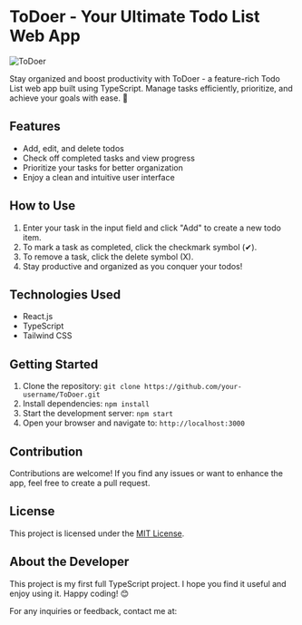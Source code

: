 # ToDoer - Your Ultimate Todo List Web App

![ToDoer](link-to-screenshot)

Stay organized and boost productivity with ToDoer - a feature-rich Todo List web app built using TypeScript. Manage tasks efficiently, prioritize, and achieve your goals with ease. 🚀

## Features

- Add, edit, and delete todos
- Check off completed tasks and view progress
- Prioritize your tasks for better organization
- Enjoy a clean and intuitive user interface

## How to Use

1. Enter your task in the input field and click "Add" to create a new todo item.
2. To mark a task as completed, click the checkmark symbol (✔).
3. To remove a task, click the delete symbol (X).
4. Stay productive and organized as you conquer your todos!

## Technologies Used

- React.js
- TypeScript
- Tailwind CSS

## Getting Started

1. Clone the repository: `git clone https://github.com/your-username/ToDoer.git`
2. Install dependencies: `npm install`
3. Start the development server: `npm start`
4. Open your browser and navigate to: `http://localhost:3000`

## Contribution

Contributions are welcome! If you find any issues or want to enhance the app, feel free to create a pull request.

## License

This project is licensed under the [MIT License](link-to-license).

## About the Developer

This project is my first full TypeScript project. I hope you find it useful and enjoy using it. Happy coding! 😊

For any inquiries or feedback, contact me at: 